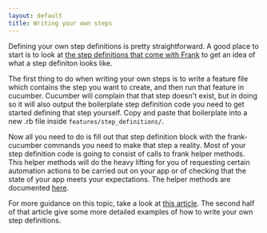 ```yaml
---
layout: default
title: Writing your own steps
---
```


Defining your own step definitions is pretty straightforward. A good place to start is to look at [the 
step definitions that come with Frank](http://github.com/moredip/Frank/blob/master/gem/lib/frank-cucumber/core_frank_steps.rb) 
to get an idea of what a step definiton looks like.

The first thing to do when writing your own steps is to write a feature file which contains the step you want
to create, and then run that feature in cucumber. Cucumber will complain that that step doesn't exist, but in doing so it 
will also output the boilerplate step definition code you need to get started defining that step yourself. Copy and paste
that boilerplate into a new .rb file inside `features/step_definitions/`. 

Now all you need to do is fill out that step definition block with the frank-cucumber commands you need to make that step a reality.
Most of your step definition code is going to consist of calls to frank helper methods. This helper methods will do the heavy lifting
for you of requesting certain automation actions to be carried out on your app or of checking that the state of your app meets your expectations.
The helper methods are documented [here](http://rdoc.info/github/moredip/Frank/Frank/Cucumber/FrankHelper).

For more guidance on this topic, take a look at [this article](http://blog.thepete.net/blog/2012/06/24/writing-your-first-frank-test/). The second half of that article give some more detailed examples of how to write your own step definitions.
